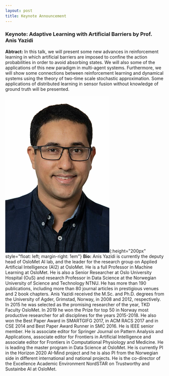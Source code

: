 ```yaml
---
layout: post
title: Keynote Announcement
---
```


### Keynote: Adaptive Learning with Artificial Barriers by Prof. Anis Yazidi

**Abtract:**  In this talk, we will present some new advances in reinforcement learning in which artificial barriers are imposed to confine the action probabilities in order to avoid absorbing states. We will also some of the applications of this new paradigm in multi-agent systems. Furthermore, we will show some connections between reinforcement learning and dynamical systems using the theory of two-time scale stochastic approximation. Some applications of distributed learning in sensor fusion without knowledge of ground truth will be presented. 

![Anis](/public/post/keynote1.png){:height="200px" style="float: left; margin-right: 1em"} **Bio:**   Anis Yazidi is currently the deputy head of OsloMet AI lab, and the leader for the research group on Applied Artificial Intelligence (AI2) at OsloMet. He is a full Professor in Machine Learning at OsloMet. He is also a Senior Researcher at Oslo University Hospital (OuS) and research Professor in Data Science at the Norwegian University of Science and Technology NTNU. He has more than 190 publications, including more than 80 journal articles in prestigious venues and 2 book chapters. Anis Yazidi received the M.Sc. and Ph.D. degrees from the University of Agder, Grimstad, Norway, in 2008 and 2012, respectively.  In 2015 he was selected as the promising researcher of the year, TKD Faculty OsloMet. In 2019 he won the Prize for top 50 in Norway most productive researcher for all disciplines for the years 2015-2018. He also won the Best Paper Award  in SMARTGIFG 2017, in ACM RACS 2017 and in CSE 2014 and Best Paper Award Runner in SMC 2016. He is IEEE senior member. He is associate editor for Springer Journal on Pattern Analysis and Applications, associate editor for Frontiers in Artificial Intelligence and associate editor for Frontiers in Computational Physiology and Medicine. He is leading the master program in Data Science at OsloMet. He  is currently PI in the Horizon 2020 AI-Mind project and he is also PI from the Norwegian side in different international and national projects. He is the co-director of the Excellence Academic Environment NordSTAR on Trustworthy and Sustainbe AI at OsloMet. 
